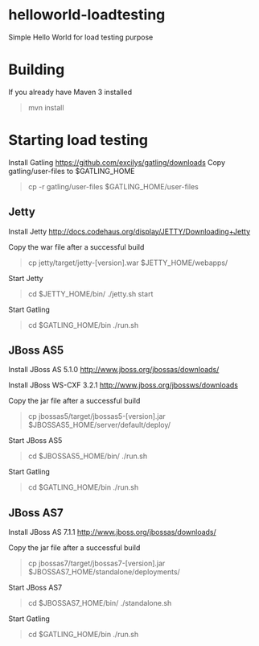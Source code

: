 # helloworld-loadtesting

Simple Hello World for load testing purpose

# Building
If you already have Maven 3 installed

> mvn install

# Starting load testing
Install Gatling https://github.com/excilys/gatling/downloads
Copy gatling/user-files to $GATLING_HOME
> cp -r gatling/user-files $GATLING_HOME/user-files

## Jetty
Install Jetty
http://docs.codehaus.org/display/JETTY/Downloading+Jetty

Copy the war file after a successful build
> cp jetty/target/jetty-\[version\].war $JETTY_HOME/webapps/

Start Jetty
> cd $JETTY_HOME/bin/
> ./jetty.sh start

Start Gatling
> cd $GATLING_HOME/bin
> ./run.sh

## JBoss AS5
Install JBoss AS 5.1.0
http://www.jboss.org/jbossas/downloads/

Install JBoss WS-CXF 3.2.1 
http://www.jboss.org/jbossws/downloads

Copy the jar file after a successful build
> cp jbossas5/target/jbossas5-\[version\].jar $JBOSSAS5_HOME/server/default/deploy/

Start JBoss AS5
> cd $JBOSSAS5_HOME/bin/
> ./run.sh

Start Gatling
> cd $GATLING_HOME/bin
> ./run.sh

## JBoss AS7
Install JBoss AS 7.1.1
http://www.jboss.org/jbossas/downloads/

Copy the jar file after a successful build
> cp jbossas7/target/jbossas7-\[version\].jar $JBOSSAS7_HOME/standalone/deployments/

Start JBoss AS7
> cd $JBOSSAS7_HOME/bin/
> ./standalone.sh

Start Gatling
> cd $GATLING_HOME/bin
> ./run.sh